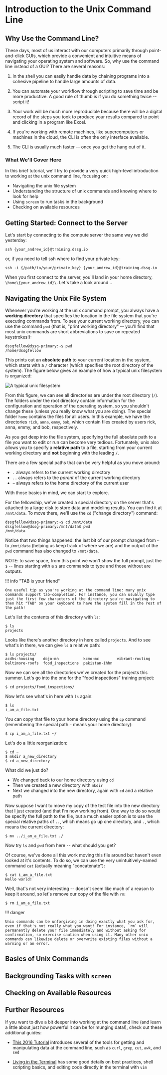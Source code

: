 # Introduction to the Unix Command Line

## Why Use the Command Line?

These days, most of us interact with our computers primarily through point-and-click GUIs, which provide a convenient and intuitive means of navigating your operating system and software. So, why use the command line instead of a GUI? There are several reasons:

1. In the shell you can easily handle data by chaining programs into a cohesive pipeline
to handle large amounts of data.

2. You can automate your workflow through scripting to save time and be more productive. A good
rule of thumb is if you do something twice -- script it!

3. Your work will be much more reproducible because there will be a
digital record of the steps you took to produce your results compared to
point and clicking in a program like Excel.

4. If you're working with remote machines, like supercomputers or
machines in the cloud, the CLI is often the only interface available.

5. The CLI is usually much faster -- once you get the hang out of it.

### What We'll Cover Here

In this brief tutorial, we'll try to provide a very quick high-level introduction to working at the unix command line, focusing on:
- Navigating the unix file system
- Understanding the structure of unix commands and knowing where to look for help
- Using `screen` to run tasks in the background
- Checking on available resources

## Getting Started: Connect to the Server

Let's start by connecting to the compute server the same way we did yesterday:

```
ssh {your_andrew_id}@training.dssg.io
```

or, if you need to tell ssh where to find your private key:

```
ssh -i {/path/to/your/private_key} {your_andrew_id}@training.dssg.io
```

When you first connect to the server, you'll land in your home directory, `\home\{your_andrew_id}\`. Let's take a look around...

## Navigating the Unix File System

Whenever you're working at the unix command prompt, you always have a **working directory** that specifies the location in the file system that you're executing commands from. To see your current working directory, you can use the command `pwd` (that is, "print working directory" -- you'll find that most unix commands are short abbreviations to save on repeated keystrokes!):

```
dssgfellow@dssg-primary:~$ pwd
/home/dssgfellow
```

This prints out an **absolute path** to your current location in the system, which starts with a `/` character (which specifies the root directory of the system). The figure below gives an example of how a typical unix filesystem is organized:

![A typical unix filesystem](FS-layout.png)

From this figure, we can see all directories are under the root directory (`/`).
The folders under the root directory contain information for the configuration and operation of the operating system, so you shouldn't change these (unless you really know what you are doing). The special folder `home` contains the files for all users. In this example, we have the directories `rick`, `anna`, `emmy`, `bob`, which contain files created by users rick, anna, emmy, and bob, respectively.

As you get deep into the file system, specifying the full absolute path to a file you want to edit or run can become very tedious. Fortunately, unix also allows you to specify a **relative path** to a file, starting from your current working directory and **not** beginning with the leading `/`.

There are a few special paths that can be very helpful as you move around:
- `.` always refers to the current working directory
- `..` always refers to the *parent* of the current working directory
- `~` always refers to the home directory of the current user

With those basics in mind, we can start to explore.

For the fellowship, we've created a special directory on the server that's attached to a large disk to store data and modeling results. You can find it at `/mnt/data`. To move there, we'll use the `cd` ("change directory") command:

```
dssgfellow@dssg-primary:~$ cd /mnt/data
dssgfellow@dssg-primary:/mnt/data$ pwd
/mnt/data
```
Notice that two things happened: the last bit of our prompt changed from `~` to `/mnt/data` (helping us keep track of where we are) and the output of the `pwd` command has also changed to `/mnt/data`.

NOTE: to save space, from this point we won't show the full prompt, just the `$` -- lines starting with a `$` are commands to type and those without are outputs.

!!! info "TAB is your friend"

    One useful tip as you're working at the command line: many unix commands support tab-completion. For instance, you can usually type just the first few characters of the directory you're navigating to then hit "TAB" on your keyboard to have the system fill in the rest of the path!

Let's list the contents of this directory with `ls`:

```
$ ls
projects
```

Looks like there's another directory in here called `projects`. And to see what's in there, we can give `ls` a relative path:

```
$ ls projects/
acdhs-housing    dojo-mh           kcmo-mc        vibrant-routing
baltimore-roofs  food_inspections  pakistan-ihhn
```

Now we can see all the directories we've created for the projects this summer. Let's go into the one for the "food inspections" training project:

```
$ cd projects/food_inspections/
```

Now let's see what's in here with `ls` again:

```
$ ls
i_am_a_file.txt
```

You can copy that file to your home directory using the `cp` command (remembering the special path `~` means your home directory):

```
$ cp i_am_a_file.txt ~/
```

Let's do a little reorganization:
```
$ cd ~
$ mkdir a_new_directory
$ cd a_new_directory
```

What did we just do?
- We changed back to our home directory using `cd`
- Then we created a new directory with `mkdir`
- Next we changed into the new directory, again with `cd` and a relative path

Now suppose I want to move my copy of the test file into the new directory that I just created (and that I'm now working from). One way to do so would be specify the full path to the file, but a much easier option is to use the special relative paths of `..`, which means go up one directory, and `.`, which means the current directory:

```
$ mv ../i_am_a_file.txt ./
```

Now try `ls` and `pwd` from here -- what should you get?

Of course, we've done all this work moving this file around but haven't even looked at it's contents. To do so, we can use the very unintuitively-named command `cat` (actually meaning "concatenate"):

```
$ cat i_am_a_file.txt
Hello world!
```

Well, that's not very interesting -- doesn't seem like much of a reason to keep it around, so let's remove our copy of the file with `rm`:

```
$ rm i_am_a_file.txt
```

!!! danger

    Unix commands can be unforgiving in doing exactly what you ask for, even if that's not really what you want! For instance, `rm` will permanently delete your file immediately and without asking for confirmation, so exercise caution when using it. Many other unix commands can likewise delete or overwrite existing files without a warning or an error.

## Basics of Unix Commands

## Backgrounding Tasks with `screen`

## Checking on Available Resources

## Further Resources

If you want to dive a bit deeper into working at the command line (and learn a little about just how powerful it can be for munging data!), check out these additional guides:

- [This 2016 Tutorial](cmdline-2016.md) introduces several of the tools for getting and manipulating data at the command line, such as `curl`, `grep`, `cut`, `awk`, and `sed`

- [Living in the Terminal](../../programming_best_practices/living-in-the-terminal/) has some good details on best practices, shell scripting basics, and editing code directly in the terminal with `vim`
